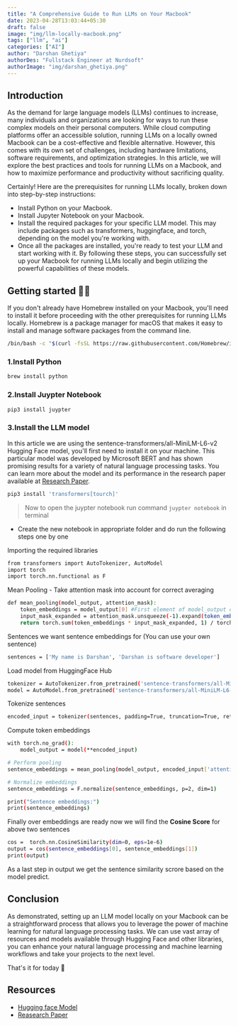 ```yaml
---
title: "A Comprehensive Guide to Run LLMs on Your Macbook"
date: 2023-04-28T13:03:44+05:30
draft: false
image: "img/llm-locally-macbook.png"
tags: ["llm", "ai"]
categories: ["AI"]
author: "Darshan Ghetiya"
authorDes: "Fullstack Engineer at Nurdsoft"
authorImage: "img/darshan_ghetiya.png"
---
```


## Introduction

As the demand for large language models (LLMs) continues to increase, many individuals and organizations are looking for ways to run these complex models on their personal computers. While cloud computing platforms offer an accessible solution, running LLMs on a locally owned Macbook can be a cost-effective and flexible alternative. However, this comes with its own set of challenges, including hardware limitations, software requirements, and optimization strategies. In this article, we will explore the best practices and tools for running LLMs on a Macbook, and how to maximize performance and productivity without sacrificing quality.

Certainly! Here are the prerequisites for running LLMs locally, broken down into step-by-step instructions:

- Install Python on your Macbook.
- Install Jupyter Notebook on your Macbook.
- Install the required packages for your specific LLM model. This may include packages such as transformers, huggingface, and torch, depending on the model you're working with.
- Once all the packages are installed, you're ready to test your LLM and start working with it.
  By following these steps, you can successfully set up your Macbook for running LLMs locally and begin utilizing the powerful capabilities of these models.

## Getting started 🙌🏽

If you don't already have Homebrew installed on your Macbook, you'll need to install it before proceeding with the other prerequisites for running LLMs locally. Homebrew is a package manager for macOS that makes it easy to install and manage software packages from the command line.

```bash
/bin/bash -c "$(curl -fsSL https://raw.githubusercontent.com/Homebrew/install/HEAD/install.sh)"
```

### 1.Install Python

```bash
brew install python
```

### 2.Install Juypter Notebook

```bash
pip3 install juypter
```

### 3.Install the LLM model

In this article we are using the sentence-transformers/all-MiniLM-L6-v2 Hugging Face model, you'll first need to install it on your machine. This particular model was developed by Microsoft BERT and has shown promising results for a variety of natural language processing tasks. You can learn more about the model and its performance in the research paper available at [Research Paper](https://arxiv.org/abs/2002.10957).

```bash
pip3 install 'transformers[tourch]'
```

> Now to open the juypter notebook run command `juypter notebook` in terminal

- Create the new notebook in appropriate folder and do run the following steps one by one

Importing the required libraries

```bash
from transformers import AutoTokenizer, AutoModel
import torch
import torch.nn.functional as F
```

Mean Pooling - Take attention mask into account for correct averaging

```bash
def mean_pooling(model_output, attention_mask):
    token_embeddings = model_output[0] #First element of model_output contains all token embeddings
    input_mask_expanded = attention_mask.unsqueeze(-1).expand(token_embeddings.size()).float()
    return torch.sum(token_embeddings * input_mask_expanded, 1) / torch.clamp(input_mask_expanded.sum(1), min=1e-9)
```

Sentences we want sentence embeddings for (You can use your own sentence)

```bash
sentences = ['My name is Darshan', 'Darshan is software developer']
```

Load model from HuggingFace Hub

```bash
tokenizer = AutoTokenizer.from_pretrained('sentence-transformers/all-MiniLM-L6-v2')
model = AutoModel.from_pretrained('sentence-transformers/all-MiniLM-L6-v2')
```

Tokenize sentences

```bash
encoded_input = tokenizer(sentences, padding=True, truncation=True, return_tensors='pt')
```

Compute token embeddings

```bash
with torch.no_grad():
    model_output = model(**encoded_input)

# Perform pooling
sentence_embeddings = mean_pooling(model_output, encoded_input['attention_mask'])

# Normalize embeddings
sentence_embeddings = F.normalize(sentence_embeddings, p=2, dim=1)

print("Sentence embeddings:")
print(sentence_embeddings)
```

Finally over embeddings are ready now we will find the **Cosine Score** for above two sentences

```bash
cos =  torch.nn.CosineSimilarity(dim=0, eps=1e-6)
output = cos(sentence_embeddings[0], sentence_embeddings[1])
print(output)
```

As a last step in output we get the sentence similarity scrore based on the model predict.

## Conclusion

As demonstrated, setting up an LLM model locally on your Macbook can be a straightforward process that allows you to leverage the power of machine learning for natural language processing tasks. We can use vast array of resources and models available through Hugging Face and other libraries, you can enhance your natural language processing and machine learning workflows and take your projects to the next level.

That's it for today 🙌

## Resources

- [Hugging face Model](https://huggingface.co/sentence-transformers/all-MiniLM-L6-v2)
- [Reasearch Paper](https://arxiv.org/abs/2002.10957)

```

```
